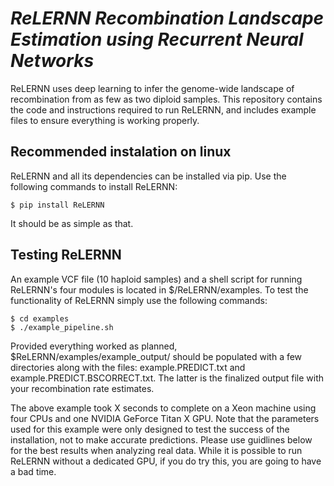 *ReLERNN*
*Recombination Landscape Estimation using Recurrent Neural Networks*
====================================================================

ReLERNN uses deep learning to infer the genome-wide landscape of recombination from as few as two diploid samples.
This repository contains the code and instructions required to run ReLERNN, and includes example files to ensure everything is working properly.   

## Recommended instalation on linux
ReLERNN and all its dependencies can be installed via pip.
Use the following commands to install ReLERNN:


```
$ pip install ReLERNN
```

It should be as simple as that.

## Testing ReLERNN
An example VCF file (10 haploid samples) and a shell script for running ReLERNN's four modules is located in $/ReLERNN/examples.
To test the functionality of ReLERNN simply use the following commands:


```
$ cd examples
$ ./example_pipeline.sh

```

Provided everything worked as planned, $ReLERNN/examples/example_output/ should be populated with a few directories along with the files: example.PREDICT.txt and example.PREDICT.BSCORRECT.txt.
The latter is the finalized output file with your recombination rate estimates.

The above example took X seconds to complete on a Xeon machine using four CPUs and one NVIDIA GeForce Titan X GPU.
Note that the parameters used for this example were only designed to test the success of the installation, not to make accurate predictions.
Please use guidlines below for the best results when analyzing real data.
While it is possible to run ReLERNN without a dedicated GPU, if you do try this, you are going to have a bad time.


